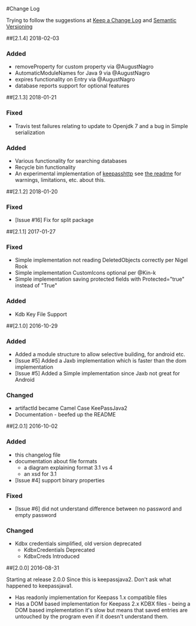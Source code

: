 #Change Log

Trying to follow the suggestions at [Keep a Change Log](http://keepachangelog.com) and [Semantic Versioning](http://semver.org/spec/v2.0.0.html)

##[2.1.4] 2018-02-03

### Added

- removeProperty for custom property via @AugustNagro
- AutomaticModuleNames for Java 9 via @AugustNagro
- expires functionality on Entry via @AugustNagro
- database reports support for optional features

##[2.1.3] 2018-01-21

### Fixed

- Travis test failures relating to update to Openjdk 7 and a bug in Simple serialization

### Added

- Various functionality for searching databases
- Recycle bin functionality
- An experimental implementation of [keepasshttp](https://github.com/pfn/keepasshttp/) see
[the readme](http/readme.md) for warnings, limitations, etc. about this.

##[2.1.2] 2018-01-20

### Fixed

- [Issue #16] Fix for split package

##[2.1.1] 2017-01-27

### Fixed

- Simple implementation not reading DeletedObjects correctly per Nigel Rook
- Simple implementation CustomIcons optional per @Kin-k
- Simple implementation saving protected fields with Protected="true" instead of "True"

### Added

- Kdb Key File Support

##[2.1.0] 2016-10-29
### Added

- Added a module structure to allow selective building, for android etc.
- [Issue #5] Added a Jaxb implementation which is faster than the dom implementation
- [Issue #5] Added a Simple implementation since Jaxb not great for Android

### Changed

- artifactId became Camel Case KeePassJava2
- Documentation - beefed up the README

##[2.0.1] 2016-10-02
### Added

- this changelog file
- documentation about file formats
    - a diagram explaining format 3.1 vs 4
    - an xsd for 3.1
- [Issue #4] support binary properties

### Fixed

- [Issue #6] did not understand difference between no password and empty password

### Changed

- Kdbx credentials simplified, old version deprecated
    - KdbxCredentials Deprecated
    - KdbxCreds Introduced


##[2.0.0] 2016-08-31

Starting at release 2.0.0 Since this is keepassjava2. Don't ask what happened to keepassjava1.

- Has readonly implementation for Keepass 1.x compatible files
- Has a DOM based implementation for Keepass 2.x KDBX files - being a DOM based implementation it's slow but means that saved entries are untouched by the program even if it doesn't understand them.



